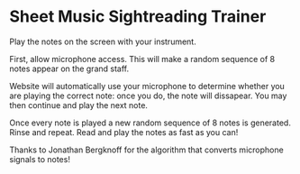 # Sheet Music Sightreading Trainer
Play the notes on the screen with your instrument.

First, allow microphone access. This will make a random sequence of 8 notes appear on the grand staff.

Website will automatically use your microphone to determine whether you are playing the correct note: once you do, the note will dissapear. You may then continue and play the next note.

Once every note is played a new random sequence of 8 notes is generated. Rinse and repeat. Read and play the notes as fast as you can!

Thanks to Jonathan Bergknoff for the algorithm that converts microphone signals to notes!
